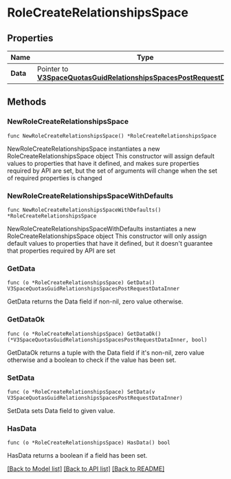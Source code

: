 # RoleCreateRelationshipsSpace

## Properties

Name | Type | Description | Notes
------------ | ------------- | ------------- | -------------
**Data** | Pointer to [**V3SpaceQuotasGuidRelationshipsSpacesPostRequestDataInner**](V3SpaceQuotasGuidRelationshipsSpacesPostRequestDataInner.md) |  | [optional] 

## Methods

### NewRoleCreateRelationshipsSpace

`func NewRoleCreateRelationshipsSpace() *RoleCreateRelationshipsSpace`

NewRoleCreateRelationshipsSpace instantiates a new RoleCreateRelationshipsSpace object
This constructor will assign default values to properties that have it defined,
and makes sure properties required by API are set, but the set of arguments
will change when the set of required properties is changed

### NewRoleCreateRelationshipsSpaceWithDefaults

`func NewRoleCreateRelationshipsSpaceWithDefaults() *RoleCreateRelationshipsSpace`

NewRoleCreateRelationshipsSpaceWithDefaults instantiates a new RoleCreateRelationshipsSpace object
This constructor will only assign default values to properties that have it defined,
but it doesn't guarantee that properties required by API are set

### GetData

`func (o *RoleCreateRelationshipsSpace) GetData() V3SpaceQuotasGuidRelationshipsSpacesPostRequestDataInner`

GetData returns the Data field if non-nil, zero value otherwise.

### GetDataOk

`func (o *RoleCreateRelationshipsSpace) GetDataOk() (*V3SpaceQuotasGuidRelationshipsSpacesPostRequestDataInner, bool)`

GetDataOk returns a tuple with the Data field if it's non-nil, zero value otherwise
and a boolean to check if the value has been set.

### SetData

`func (o *RoleCreateRelationshipsSpace) SetData(v V3SpaceQuotasGuidRelationshipsSpacesPostRequestDataInner)`

SetData sets Data field to given value.

### HasData

`func (o *RoleCreateRelationshipsSpace) HasData() bool`

HasData returns a boolean if a field has been set.


[[Back to Model list]](../README.md#documentation-for-models) [[Back to API list]](../README.md#documentation-for-api-endpoints) [[Back to README]](../README.md)


